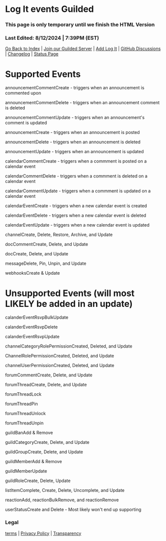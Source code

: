 <head>
    <meta name="description" content="Log It bot for Guilded Event Docs">
    <meta property="og:title" content="Log It Bot | Events" />
    <meta property="og:description" content="Log It bot for Guilded event descriptions" />
    <meta property="og:site_name" content="Log It" />
    <meta property="og:type" content="Website" />
  </head>
  
# Log It events Guilded

### This page is only temporary until we finish the HTML Version

### Last Edited: 8/12/2024 | 7:39PM (EST)

[Go Back to Index](./index.html) | [Join our Guilded Server](https://www.guilded.gg/Mega-Utilities) | [Add Log It](https://www.guilded.gg/b/4d8fc585-5db0-4af8-9118-8c8b4ce7270a) | [GitHub Discussions](https://github.com/orgs/mu-mega-bots/discussions) | [Changelog](../pages/changelogs) | [Status Page](https://megauilitiesstatus.statuspage.io)

# Supported Events
announcementCommentCreate - triggers when an announcement is commented upon

announcementCommentDelete - triggers when an announcement comment is deleted

announcementCommentUpdate - triggers when an announcement's comment is updated

announcementCreate - triggers when an announcement is posted

announcementDelete - triggers when an announcement is deleted

announcementUpdate - triggers when an announcement is updated

calendarCommentCreate - triggers when a commment is posted on a calendar event

calendarCommentDelete - triggers when a commment is deleted on a calendar event

calendarCommentUpdate - triggers when a commment is updated on a calendar event

calendarEventCreate - triggers when a new calendar event is created

calendarEventDelete - triggers when a new calendar event is deleted

calendarEventUpdate - triggers when a new calendar event is updated

channelCreate, Delete, Restore, Archive, and Update

docCommentCreate, Delete, and Update

docCreate, Delete, and Update

messageDelete, Pin, Unpin, and Update

webhooksCreate & Update

# Unsupported Events (will most LIKELY be added in an update)
calanderEventRsvpBulkUpdate

calanderEventRsvpDelete

calanderEventRsvpUpdate

channelCategoryRolePermissionCreated, Deleted, and Update

ChannelRolePermissionCreated, Deleted, and Update

channelUserPermissionCreated, Deleted, and Update

forumCommentCreate, Delete, and Update

forumThreadCreate, Delete, and Update

forumThreadLock

forumThreadPin

forumThreadUnlock

forumThreadUnpin

guildBanAdd & Remove

guildCategoryCreate, Delete, and Update

guildGroupCreate, Delete, and Update

guildMemberAdd & Remove

guildMemberUpdate

guildRoleCreate, Delete, Update

listItemComplete, Create, Delete, Uncomplete, and Update

reactionAdd, reactionBulkRemove, and reactionRemove

userStatusCreate and Delete - Most likely won't end up supporting


### Legal
[terms](../information/terms) | [Privacy Policy](../information/privacy) | [Transparency](../information/transparency)
